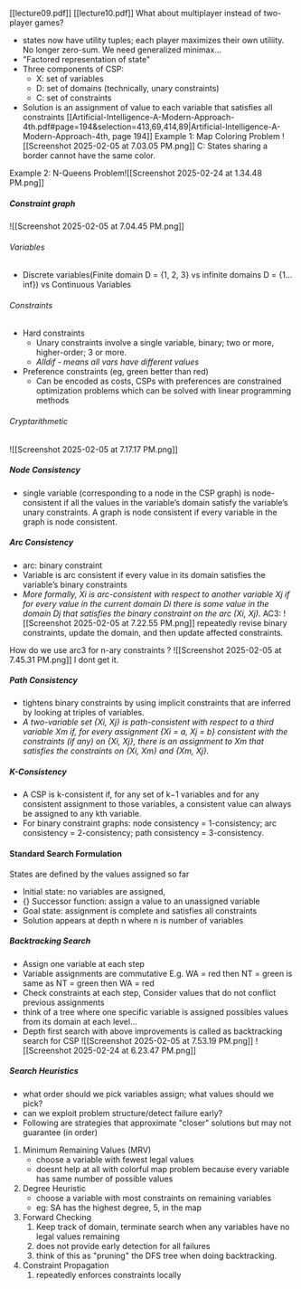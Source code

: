 [[lecture09.pdf]]  [[lecture10.pdf]]
What about multiplayer instead of two-player games?
- states now have utility tuples; each player maximizes their own utiliity. No longer zero-sum. We need generalized minimax...
- "Factored representation of state"
- Three components of CSP:
	- X: set of variables
	- D: set of domains (technically, unary constraints)
	- C: set of constraints
- Solution is an assignment of value to each variable that satisfies all constraints [[Artificial-Intelligence-A-Modern-Approach-4th.pdf#page=194&selection=413,69,414,89|Artificial-Intelligence-A-Modern-Approach-4th, page 194]]
Example 1: Map Coloring Problem ![[Screenshot 2025-02-05 at 7.03.05 PM.png]]
C: States sharing a border cannot have the same color.

Example 2: N-Queens Problem![[Screenshot 2025-02-24 at 1.34.48 PM.png]]
##### Constraint graph
![[Screenshot 2025-02-05 at 7.04.45 PM.png]]
###### Variables
- Discrete variables(Finite domain D = {1, 2, 3} vs infinite domains D = {1... inf}) vs Continuous Variables
###### Constraints
- Hard constraints
	- Unary constraints involve a single variable, binary; two or more, higher-order; 3 or more. 
	- *Alldif - means all vars have different values*
- Preference constraints (eg, green better than red)
	- Can be encoded as costs, CSPs with preferences are constrained optimization problems which can be solved with linear programming methods
###### Cryptarithmetic
![[Screenshot 2025-02-05 at 7.17.17 PM.png]]
##### Node Consistency
-  single variable (corresponding to a node in the CSP graph) is node-consistent if all the values in the variable’s domain satisfy the variable’s unary constraints. A graph is node consistent if every variable in the graph is node consistent.
##### Arc Consistency
- arc: binary constraint
- Variable is arc consistent if every value in its domain satisfies the variable’s binary constraints
- *More formally, Xi is arc-consistent with respect to another variable Xj if for every value in the current domain Di there is some value in the domain Dj that satisfies the binary constraint on the arc (Xi, Xj).*
AC3:
![[Screenshot 2025-02-05 at 7.22.55 PM.png]]
repeatedly revise binary constraints, update the domain, and then update affected constraints.

How do we use arc3 for n-ary constraints ?
![[Screenshot 2025-02-05 at 7.45.31 PM.png]]
I dont get it.
##### Path Consistency
- tightens binary constraints by using implicit constraints that are inferred by looking at triples of variables.
- *A two-variable set {Xi, Xj} is path-consistent with respect to a third variable Xm if, for every assignment {Xi = a, Xj = b} consistent with the constraints (if any) on {Xi, Xj}, there is an assignment to Xm that satisfies the constraints on {Xi, Xm} and {Xm, Xj}.* 
##### K-Consistency
- A CSP is k-consistent if, for any set of k−1 variables and for any consistent assignment to those variables, a consistent value can always be assigned to any kth variable.
- For binary constraint graphs: node consistency = 1-consistency; arc consistency = 2-consistency; path consistency = 3-consistency.
#### Standard Search Formulation
States are defined by the values assigned so far 
- Initial state: no variables are assigned, 
- {} Successor function: assign a value to an unassigned variable 
- Goal state: assignment is complete and satisfies all constraints 
- Solution appears at depth n where n is number of variables
##### Backtracking Search
- Assign one variable at each step
- Variable assignments are commutative
	E.g. WA = red then NT = green is same as NT = green then WA = red 
- Check constraints at each step, Consider values that do not conflict previous assignments
- think of a tree where one specific variable is assigned possibles values from its domain at each level...
- Depth first search with above improvements is called as backtracking search for CSP 
![[Screenshot 2025-02-05 at 7.53.19 PM.png]]
![[Screenshot 2025-02-24 at 6.23.47 PM.png]]
##### Search Heuristics
- what order should we pick variables assign; what values should we pick?
- can we exploit problem structure/detect failure early?
- Following are strategies that approximate "closer" solutions but may not guarantee (in order)
1. Minimum Remaining Values (MRV)
	- choose a variable with fewest legal values
	- doesnt help at all with colorful map problem because every variable has same number of possible values
2. Degree Heuristic
	- choose a variable with most constraints on remaining variables
	- eg: SA has the highest degree, 5, in the map
3. Forward Checking
	1. Keep track of domain, terminate search when any variables have no legal values remaining
	2. does not provide early detection for all failures
	3. think of this as "pruning" the DFS tree when doing backtracking.
4. Constraint Propagation
	1. repeatedly enforces constraints locally




